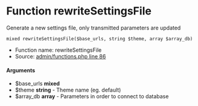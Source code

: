 Function rewriteSettingsFile
===========================

Generate a new settings file, only transmitted parameters are updated



    mixed rewriteSettingsFile($base_urls, string $theme, array $array_db)

* Function name: rewriteSettingsFile
* Source: [admin/functions.php line 86](https://github.com/PrestaShop/PrestaShop/blob/1.6.1.1/admin/functions.php#L86)

#### Arguments
* $base_urls **mixed**
* $theme **string** - Theme name (eg. default)
* $array_db **array** - Parameters in order to connect to database

